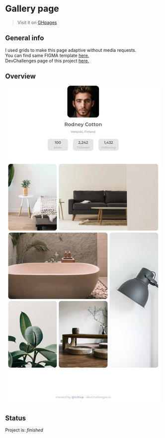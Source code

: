 # Gallery page
> Visit it on [GHpages](https://ic3top.github.io/devChallenges/my-gallery-master/solution/src/index.html)


## General info
I used grids to make this page adaptive without media requests.       
You can find same FIGMA template [here.](https://www.figma.com/file/HHzg6Ywq8jamFTB0J4iXKM/my-gallery-challenge?node-id=1%3A2)  
DevChallenges page of this project [here.](https://devchallenges.io/solutions/xZUDKqpXhFvM7ow048cS)


## Overview
![demo of the web-page](./screenshots/demo.jpg)


## Status
Project is: _finished_